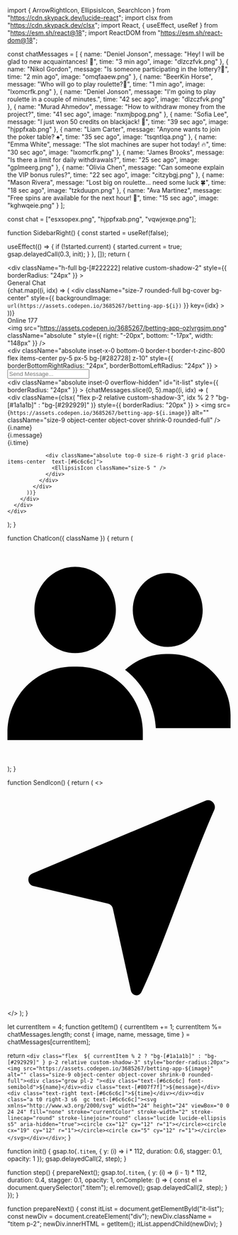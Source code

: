import {
  ArrowRightIcon,
  EllipsisIcon,
  SearchIcon
} from "https://cdn.skypack.dev/lucide-react";
import clsx from "https://cdn.skypack.dev/clsx";
import React, { useEffect, useRef } from "https://esm.sh/react@18";
import ReactDOM from "https://esm.sh/react-dom@18";

const chatMessages = [
  {
    name: "Deniel Jonson",
    message: "Hey! I will be glad to new acquaintances! 🙏",
    time: "3 min ago",
    image: "dlzczfvk.png"
  },
  {
    name: "Nikol Gordon",
    message: "Is someone participating in the lottery?🤔",
    time: "2 min ago",
    image: "omqfaaew.png"
  },
  {
    name: "BeerKin Horse",
    message: "Who will go to play roulette?🦋",
    time: "1 min ago",
    image: "lxomcrfk.png"
  },
  {
    name: "Deniel Jonson",
    message: "I'm going to play roulette in a couple of minutes.",
    time: "42 sec ago",
    image: "dlzczfvk.png"
  },
  {
    name: "Murad Ahmedov",
    message: "How to withdraw money from the project?",
    time: "41 sec ago",
    image: "nxmjbpog.png"
  },
  {
    name: "Sofia Lee",
    message: "I just won 50 credits on blackjack! 🎉",
    time: "39 sec ago",
    image: "hjppfxab.png"
  },
  {
    name: "Liam Carter",
    message: "Anyone wants to join the poker table? ♠️",
    time: "35 sec ago",
    image: "tsqntlqa.png"
  },
  {
    name: "Emma White",
    message: "The slot machines are super hot today! 🔥",
    time: "30 sec ago",
    image: "lxomcrfk.png"
  },
  {
    name: "James Brooks",
    message: "Is there a limit for daily withdrawals?",
    time: "25 sec ago",
    image: "gplmeerg.png"
  },
  {
    name: "Olivia Chen",
    message: "Can someone explain the VIP bonus rules?",
    time: "22 sec ago",
    image: "citzybgj.png"
  },
  {
    name: "Mason Rivera",
    message: "Lost big on roulette… need some luck 🍀",
    time: "18 sec ago",
    image: "tzkduupn.png"
  },
  {
    name: "Ava Martinez",
    message: "Free spins are available for the next hour! 🎰",
    time: "15 sec ago",
    image: "kghwqeie.png"
  }
];

const chat = ["esxsopex.png", "hjppfxab.png", "vqwjexqe.png"];

function SidebarRight() {
  const started = useRef(false);

  useEffect(() => {
    if (!started.current) {
      started.current = true;
      gsap.delayedCall(0.3, init);
    }
  }, []);
  return (
    <div className="hidden xl:block fixed inset-y-0 right-0  w-72 pr-4 pb-4 pt-[72px] ">
      <div
        className="h-full bg-[#222222]  relative custom-shadow-2"
        style={{ borderRadius: "24px" }}
      >
        <div className="chat-header-cover absolute inset-x-0 top-0 border-b border-b-zinc-800 px-3 pt-4 pb-4 z-10">
          <div className="flex items-center ">
            <ChatIcon className="size-5 " />
            <div className="ml-2 uppercase font-semibold gen-chat">
              General Chat
            </div>
          </div>
          <div className="flex items-center mt-2 ">
            <div className="inline-flex items-center -space-x-2">
              {chat.map((i, idx) => (
                <div
                  className="size-7 rounded-full bg-cover bg-center"
                  style={{
                    backgroundImage: `url(https://assets.codepen.io/3685267/betting-app-${i})`
                  }}
                  key={idx}
                ></div>
              ))}
            </div>
            <div className="ml-2 font-semibold text-[#6a6a6a]">
              Online <span className="ml-1 text-white ">177</span>
            </div>
          </div>
          <img
            src="https://assets.codepen.io/3685267/betting-app-ozlvrgsjm.png"
            className="absolute "
            style={{
              right: "-20px",
              bottom: "-17px",
              width: "148px"
            }}
          />
        </div>
        <div
          className="absolute inset-x-0 bottom-0 border-t border-t-zinc-800 flex items-center py-5 px-5 bg-[#282728] z-10"
          style={{
            borderBottomRightRadius: "24px",
            borderBottomLeftRadius: "24px"
          }}
        >
          <div className="grow border-r-2 border-r-[#5b5b5b] text-base text-[#5b5b5b] pr-2">
            <input
              type="text"
              placeholder="Send Message..."
              className="w-full focus:outline-none border-2 border-zinc-800  px-2 h-9 rounded-md focus:border-2 
    focus:border-zinc-600 
    text-zinc-400 
    caret-zinc-400 
     bg-zinc-800 "
            ></input>
          </div>
          <div className="shrink-0 pl-2 ">
            <SendIcon />
          </div>
        </div>
        <div
          className="absolute inset-0 overflow-hidden"
          id="it-list"
          style={{ borderRadius: "24px" }}
        >
          {chatMessages.slice(0, 5).map((i, idx) => (
            <div className="titem p-2" key={idx}>
              <div
                className={clsx(
                  "flex p-2 relative custom-shadow-3",
                  idx % 2 ? "bg-[#1a1a1b]" : "bg-[#292929]"
                )}
                style={{
                  borderRadius: "20px"
                }}
              >
                <img
                  src={`https://assets.codepen.io/3685267/betting-app-${i.image}`}
                  alt=""
                  className="size-9 object-center object-cover shrink-0 rounded-full"
                />
                <div className="grow pl-2 ">
                  <div className="text-[#6c6c6c] font-semibold">{i.name}</div>
                  <div className="text-[#807f7f]">{i.message}</div>
                  <div className="text-right text-[#6c6c6c]">{i.time}</div>
                </div>

                <div className="absolute top-0 size-6 right-3 grid place-items-center  text-[#6c6c6c]">
                  <EllipsisIcon className="size-5 " />
                </div>
              </div>
            </div>
          ))}
        </div>
      </div>
    </div>
  );
}

function ChatIcon({ className }) {
  return (
    <svg
      className={className}
      viewBox="0 0 64 64"
      fill="none"
      xmlns="http://www.w3.org/2000/svg"
    >
      <path
        d="M19.4159 7.14258C12.9745 7.14258 7.73413 12.6989 7.73413 19.5284C7.73413 26.3579 12.9745 31.9141 19.4159 31.9141C25.8573 31.9141 31.0978 26.3579 31.0978 19.5284C31.0978 12.6989 25.8574 7.14258 19.4159 7.14258Z"
        fill="url(#paint0_linear_30_10)"
      />
      <path
        d="M45.9748 8.91504C45.9484 8.91504 45.9216 8.91516 45.8953 8.91529C43.192 8.93766 40.667 10.079 38.7855 12.1294C36.937 14.1435 35.9319 16.8007 35.955 19.6112C35.9783 22.4217 37.0271 25.0618 38.9085 27.0453C40.8048 29.0442 43.3166 30.1419 45.9899 30.1419C46.0168 30.1419 46.0436 30.1418 46.0706 30.1417C48.7739 30.1193 51.2989 28.9778 53.1804 26.9275C55.0289 24.9134 56.034 22.2563 56.0109 19.4457C55.9628 13.6214 51.4684 8.91504 45.9748 8.91504Z"
        fill="url(#paint1_linear_30_10)"
      />
      <path
        d="M46.4675 32.1699H45.4975C40.98 32.1699 36.8575 33.8874 33.745 36.7024C34.5237 37.2999 35.265 37.9511 35.9675 38.6536C38.04 40.7261 39.6675 43.1411 40.805 45.8311C41.83 48.2536 42.415 50.8061 42.5512 53.4349H64V49.7011C64 40.0349 56.135 32.1699 46.4675 32.1699Z"
        fill="url(#paint2_linear_30_10)"
      />
      <path
        d="M38.7938 53.435C38.44 47.7362 35.5512 42.7237 31.24 39.5112C28.1037 37.1737 24.2137 35.79 20 35.79H18.8325C8.43125 35.7901 0 44.2212 0 54.6225V56.8575H38.8312V54.6225C38.8312 54.2237 38.8188 53.8275 38.7938 53.435Z"
        fill="url(#paint3_linear_30_10)"
      />
      <defs>
        <linearGradient
          id="paint0_linear_30_10"
          x1="19.416"
          y1="7.14258"
          x2="19.416"
          y2="31.9141"
          gradientUnits="userSpaceOnUse"
        >
          <stop stopColor="#E5A705" />
          <stop offset="1" stopColor="#FD7C00" />
        </linearGradient>
        <linearGradient
          id="paint1_linear_30_10"
          x1="45.9829"
          y1="8.91504"
          x2="45.9829"
          y2="30.1419"
          gradientUnits="userSpaceOnUse"
        >
          <stop stopColor="#E5A705" />
          <stop offset="1" stopColor="#FD7C00" />
        </linearGradient>
        <linearGradient
          id="paint2_linear_30_10"
          x1="48.8725"
          y1="32.1699"
          x2="48.8725"
          y2="53.4349"
          gradientUnits="userSpaceOnUse"
        >
          <stop stopColor="#E5A705" />
          <stop offset="1" stopColor="#FD7C00" />
        </linearGradient>
        <linearGradient
          id="paint3_linear_30_10"
          x1="19.4156"
          y1="35.79"
          x2="19.4156"
          y2="56.8575"
          gradientUnits="userSpaceOnUse"
        >
          <stop stopColor="#E5A705" />
          <stop offset="1" stopColor="#FD7C00" />
        </linearGradient>
      </defs>
    </svg>
  );
}

function SendIcon() {
  return (
    <>
      <svg
        className="size-6"
        viewBox="0 0 128 128"
        fill="none"
        xmlns="http://www.w3.org/2000/svg"
      >
        <path
          d="M118.656 13.5754C104.815 44.7806 87.8177 95.7195 76.8811 118.099C75.425 121.079 71.4818 120.398 70.77 117.155L60.4716 70.226C60.159 68.8016 59.0638 67.6845 57.6551 67.353L14.906 57.2935C11.3522 56.4571 10.9445 51.5193 14.3123 50.1019L113.628 8.30337C116.84 6.95133 120.078 10.3708 118.656 13.5754Z"
          fill="url(#paint0_linear_30_2)"
        />
        <defs>
          <linearGradient
            id="paint0_linear_30_2"
            x1="65.5"
            y1="8"
            x2="65.5"
            y2="120"
            gradientUnits="userSpaceOnUse"
          >
            <stop stopColor="#E4A604" />
            <stop offset="1" stopColor="#FE7A00" />
          </linearGradient>
        </defs>
      </svg>
    </>
  );
}

let currentItem = 4;
function getItem() {
  currentItem += 1;
  currentItem %= chatMessages.length;
  const { image, name, message, time } = chatMessages[currentItem];

  return `<div class="flex  ${
    currentItem % 2 ? "bg-[#1a1a1b]" : "bg-[#292929]"
  } p-2 relative custom-shadow-3" style="border-radius:20px"><img src="https://assets.codepen.io/3685267/betting-app-${image}" alt="" class="size-9 object-center object-cover shrink-0 rounded-full"><div class="grow pl-2 "><div class="text-[#6c6c6c] font-semibold">${name}</div><div class="text-[#807f7f]">${message}</div><div class="text-right text-[#6c6c6c]">${time}</div></div><div class="a t0 right-3 s6  gc text-[#6c6c6c]"><svg xmlns="http://www.w3.org/2000/svg" width="24" height="24" viewBox="0 0 24 24" fill="none" stroke="currentColor" stroke-width="2" stroke-linecap="round" stroke-linejoin="round" class="lucide lucide-ellipsis s5" aria-hidden="true"><circle cx="12" cy="12" r="1"></circle><circle cx="19" cy="12" r="1"></circle><circle cx="5" cy="12" r="1"></circle></svg></div></div>`;
}

function init() {
  gsap.to(`.titem`, {
    y: (i) => i * 112,
    duration: 0.6,
    stagger: 0.1,
    opacity: 1
  });
  gsap.delayedCall(2, step);
}

function step() {
  prepareNext();
  gsap.to(`.titem`, {
    y: (i) => (i - 1) * 112,
    duration: 0.4,
    stagger: 0.1,
    opacity: 1,
    onComplete: () => {
      const el = document.querySelector(".titem");
      el.remove();
      gsap.delayedCall(2, step);
    }
  });
}

function prepareNext() {
  const itList = document.getElementById("it-list");
  const newDiv = document.createElement("div");
  newDiv.className = "titem p-2";
  newDiv.innerHTML = getItem();
  itList.appendChild(newDiv);
}